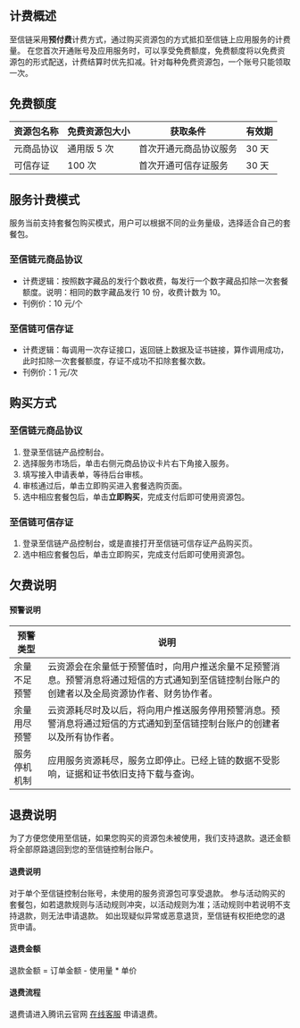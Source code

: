 ## 计费概述
至信链采用**预付费**计费方式，通过购买资源包的方式抵扣至信链上应用服务的计费量。
在您首次开通账号及应用服务时，可以享受免费额度，免费额度将以免费资源包的形式配送，计费结算时优先扣减。针对每种免费资源包，一个账号只能领取一次。

## 免费额度

|资源包名称	|免费资源包大小|	获取条件|	有效期|
|-|-|-|-|
|元商品协议	|通用版 5 次|	首次开通元商品协议服务|	30 天|
|可信存证|	100 次|	首次开通可信存证服务|	30 天|

## 服务计费模式
服务当前支持套餐包购买模式，用户可以根据不同的业务量级，选择适合自己的套餐包。

### 至信链元商品协议
- 计费逻辑：按照数字藏品的发行个数收费，每发行一个数字藏品扣除一次套餐额度。说明：相同的数字藏品发行 10 份，收费计数为 10。
- 刊例价：10 元/个

### 至信链可信存证
- 计费逻辑：每调用一次存证接口，返回链上数据及证书链接，算作调用成功，此时扣除一次套餐额度，存证不成功不扣除套餐次数。
- 刊例价：1 元/次

## 购买方式
### 至信链元商品协议
1. 登录至信链产品控制台。
2. 选择服务市场后，单击右侧元商品协议卡片右下角接入服务。
3. 填写接入申请表单，等待后台审核。
4. 审核通过后，单击立即购买进入套餐选购页面。
5. 选中相应套餐包后，单击**立即购买**，完成支付后即可使用资源包。

### 至信链可信存证
1. 登录至信链产品控制台，或是直接打开至信链可信存证产品购买页。
2. 选中相应套餐包后，单击立即购买，完成支付后即可使用资源包。

## 欠费说明

#### 预警说明

|预警类型|	说明|
|-|-|
|余量不足预警|	云资源会在余量低于预警值时，向用户推送余量不足预警消息。预警消息将通过短信的方式通知到至信链控制台账户的创建者以及全局资源协作者、财务协作者。|
|余量用尽预警|	云资源耗尽时及以后，将向用户推送服务停用预警消息。预警消息将通过短信的方式通知到至信链控制台账户的创建者以及所有协作者。|
|服务停机机制|应用服务资源耗尽，服务立即停止。已经上链的数据不受影响，证据和证书依旧支持下载与查询。|

## 退费说明
为了方便您使用至信链，如果您购买的资源包未被使用，我们支持退款。退还金额将全部原路退回到您的至信链控制台账户。
#### 退费说明
对于单个至信链控制台账号，未使用的服务资源包可享受退款。
参与活动购买的套餐包，如若退款规则与活动规则冲突，以活动规则为准；活动规则中若说明不支持退款，则无法申请退款。
如出现疑似异常或恶意退货，至信链有权拒绝您的退货申请。
#### 退费金额
退款金额 = 订单金额 - 使用量 * 单价
#### 退费流程
退费请进入腾讯云官网 [在线客服](https://cloud.tencent.com/act/event/Online_service) 申请退费。
